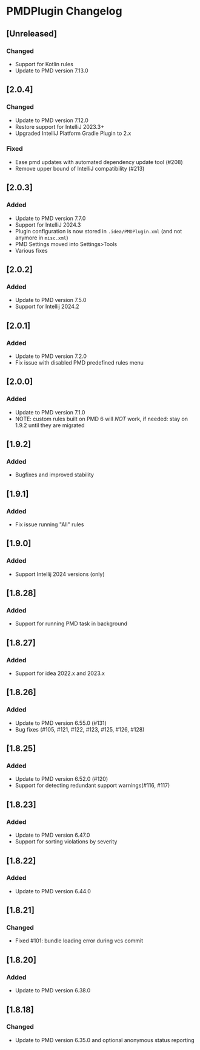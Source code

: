 <!-- Keep a Changelog guide -> https://keepachangelog.com -->

# PMDPlugin Changelog

## [Unreleased]
### Changed
- Support for Kotlin rules
- Update to PMD version 7.13.0


## [2.0.4]
### Changed
- Update to PMD version 7.12.0
- Restore support for IntelliJ 2023.3+
- Upgraded IntelliJ Platform Gradle Plugin to 2.x
### Fixed
- Ease pmd updates with automated dependency update tool (#208)
- Remove upper bound of IntelliJ compatibility (#213)

## [2.0.3]
### Added
- Update to PMD version 7.7.0
- Support for IntelliJ 2024.3
- Plugin configuration is now stored in `.idea/PMDPlugin.xml` (and not anymore in `misc.xml`)
- PMD Settings moved into Settings>Tools
- Various fixes

## [2.0.2]
### Added
- Update to PMD version 7.5.0
- Support for Intellij 2024.2

## [2.0.1]
### Added
- Update to PMD version 7.2.0
- Fix issue with disabled PMD predefined rules menu

## [2.0.0]
### Added
- Update to PMD version 7.1.0 
- NOTE: custom rules built on PMD 6 will *NOT* work, if needed: stay on 1.9.2 until they are migrated

## [1.9.2]
### Added
- Bugfixes and improved stability

## [1.9.1]
### Added
- Fix issue running "All" rules

## [1.9.0]
### Added
- Support Intellij 2024 versions (only)

## [1.8.28]
### Added
- Support for running PMD task in background

## [1.8.27]
### Added
- Support for idea 2022.x and 2023.x

## [1.8.26]
### Added
- Update to PMD version 6.55.0 (#131)
- Bug fixes (#105, #121, #122, #123, #125, #126, #128)

## [1.8.25]
### Added
- Update to PMD version 6.52.0 (#120)
- Support for detecting redundant support warnings(#116, #117)

## [1.8.23]
### Added
- Update to PMD version 6.47.0
- Support for sorting violations by severity

## [1.8.22]
### Added
- Update to PMD version 6.44.0

## [1.8.21]
### Changed
- Fixed #101: bundle loading error during vcs commit

## [1.8.20]
### Added
- Update to PMD version 6.38.0

## [1.8.18]
### Changed
- Update to PMD version 6.35.0 and optional anonymous status reporting
